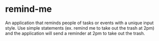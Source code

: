 # remind-me
An application that reminds people of tasks or events with a unique input style. Use simple statements (ex. remind me to take out the trash at 2pm) and the application will send a reminder at 2pm to take out the trash.
